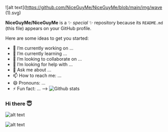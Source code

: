 ![alt text](https://github.com/NiceGuyMe/NiceGuyMe/blob/main/img/wave (1).svg)

**NiceGuyMe/NiceGuyMe** is a ✨ _special_ ✨ repository because its `README.md` (this file) appears on your GitHub profile.

Here are some ideas to get you started:

- 🔭 I’m currently working on ...
- 🌱 I’m currently learning ...
- 👯 I’m looking to collaborate on ...
- 🤔 I’m looking for help with ...
- 💬 Ask me about ...
- 📫 How to reach me: ...
- 😄 Pronouns: ...
- ⚡ Fun fact: ...
-->
![Github stats](https://github-readme-stats.vercel.app/api?username=NiceGuyMe)
### Hi there 😇
![alt text](https://www.codewars.com/users/NiceGuyMe/badges/large)

![alt text](https://github.com/NiceGuyMe/NiceGuyMe/blob/main/img/wave.svg)
